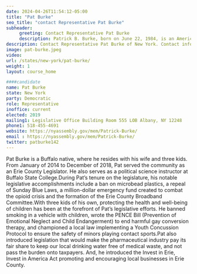 ```yaml
---
date: 2024-04-26T11:54:12-05:00
title: "Pat Burke"
seo_title: "contact Representative Pat Burke"
subheader:
     greeting: Contact Representative Pat Burke
     description: Patrick B. Burke, born on June 22, 1984, is an American politician who serves in the New York State Assembly from the 142nd district. This district represents South Buffalo, the City of Lackawanna, and the towns of West Seneca and Orchard Park. Burke is a native of South Buffalo.
description: Contact Representative Pat Burke of New York. Contact information for Pat Burke includes email address, phone number, and mailing address.
image: pat-burke.jpeg
video:
url: /states/new-york/pat-burke/
weight: 1
layout: course_home

####candidate
name: Pat Burke
state: New York
party: Democratic
role: Representative
inoffice: current
elected: 2019
mailing1: Legislative Office Building Room 555 LOB Albany, NY 12248
phone1: 518-455-4691
website: https://nyassembly.gov/mem/Patrick-Burke/
email : https://nyassembly.gov/mem/Patrick-Burke/
twitter: patburke142
---
```


Pat Burke is a Buffalo native, where he resides with his wife and three kids. From January of 2014 to December of 2018, Pat served the community as an Erie County Legislator. He also serves as a political science instructor at Buffalo State College.During Pat’s tenure on the legislature, his notable legislative accomplishments include a ban on microbead plastics, a repeal of Sunday Blue Laws, a million-dollar emergency fund created to combat the opioid crisis and the formation of the Erie County Broadband Committee.With three kids of his own, protecting the health and well-being of children has been at the forefront of Pat’s legislative efforts. He banned smoking in a vehicle with children, wrote the PENCE Bill (Prevention of Emotional Neglect and Child Endangerment) to end harmful gay conversion therapy, and championed a local law implementing a Youth Concussion Protocol to ensure the safety of minors playing contact sports.Pat also introduced legislation that would make the pharmaceutical industry pay its fair share to keep our local drinking water free of medical waste, and not pass the burden onto taxpayers. And, he introduced the Invest in Erie, Invest in America Act promoting and encouraging local businesses in Erie County.
